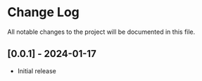 # Change Log

All notable changes to the project will be documented in this file.

## [0.0.1] - 2024-01-17

- Initial release
